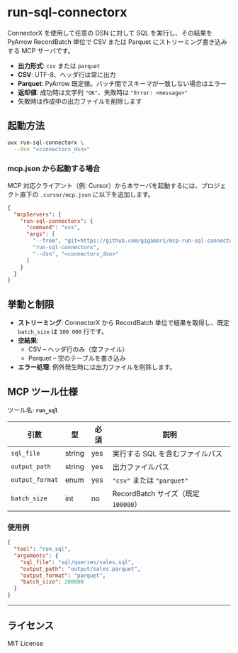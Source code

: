 # run-sql-connectorx

ConnectorX を使用して任意の DSN に対して SQL を実行し、その結果を PyArrow RecordBatch 単位で CSV または Parquet にストリーミング書き込みする MCP サーバです。

* **出力形式**: `csv` または `parquet`
* **CSV**: UTF-8、ヘッダ行は常に出力
* **Parquet**: PyArrow 既定値。バッチ間でスキーマが一致しない場合はエラー
* **返却値**: 成功時は文字列 `"OK"`、失敗時は `"Error: <message>"`
* 失敗時は作成中の出力ファイルを削除します

## 起動方法

```bash
uvx run-sql-connectorx \
  --dsn "<connectorx_dsn>"
```

### mcp.json から起動する場合

MCP 対応クライアント（例: Cursor）から本サーバを起動するには、プロジェクト直下の `.cursor/mcp.json` に以下を追加します。

```json
{
  "mcpServers": {
    "run-sql-connectorx": {
      "command": "uvx",
      "args": [
        "--from", "git+https://github.com/gigamori/mcp-run-sql-connectorx",
        "run-sql-connectorx",
        "--dsn", "<connectorx_dsn>"
      ]
    }
  }
}
```

## 挙動と制限

* **ストリーミング**: ConnectorX から RecordBatch 単位で結果を取得し、既定 `batch_size` は `100 000` 行です。
* **空結果**:
  * CSV – ヘッダ行のみ（空ファイル）
  * Parquet – 空のテーブルを書き込み
* **エラー処理**: 例外発生時には出力ファイルを削除します。

## MCP ツール仕様

ツール名: **`run_sql`**

| 引数 | 型 | 必須 | 説明 |
|------|----|------|------|
| `sql_file` | string | yes | 実行する SQL を含むファイルパス |
| `output_path` | string | yes | 出力ファイルパス |
| `output_format` | enum | yes | `"csv"` または `"parquet"` |
| `batch_size` | int | no | RecordBatch サイズ（既定 `100000`） |

### 使用例

```json
{
  "tool": "run_sql",
  "arguments": {
    "sql_file": "sql/queries/sales.sql",
    "output_path": "output/sales.parquet",
    "output_format": "parquet",
    "batch_size": 200000
  }
}
```

---

## ライセンス

MIT License
